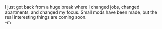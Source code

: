 I just got back from a huge break where I changed jobs, changed apartments, and changed my focus.  Small mods have been made, but the real interesting things are coming soon.<br/>
-m
